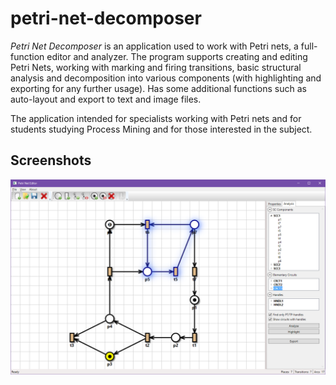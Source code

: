 # petri-net-decomposer

*Petri Net Decomposer* is an application used to work with Petri nets, a full-function editor and analyzer. The program supports creating and editing Petri Nets, working with marking and firing transitions, basic structural analysis and decomposition into various components (with highlighting and exporting for any further usage). Has some additional functions such as auto-layout and export to text and image files. 

The application intended for specialists working with Petri nets and for students studying Process Mining and for those interested in the subject.

## Screenshots
![App Window](Screenshots/Screenshot_1.png?raw=true "App Window")
